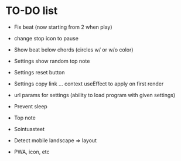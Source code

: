 # TO-DO list

- Fix beat (now starting from 2 when play)

- change stop icon to pause

- Show beat below chords (circles w/ or w/o color)

- Settings show random top note

- Settings reset button

- Settings copy link ... context useEffect to apply on first render

- url params for settings (ability to load program with given settings)

- Prevent sleep

- Top note

- Sointuasteet

- Detect mobile landscape => layout

- PWA, icon, etc
